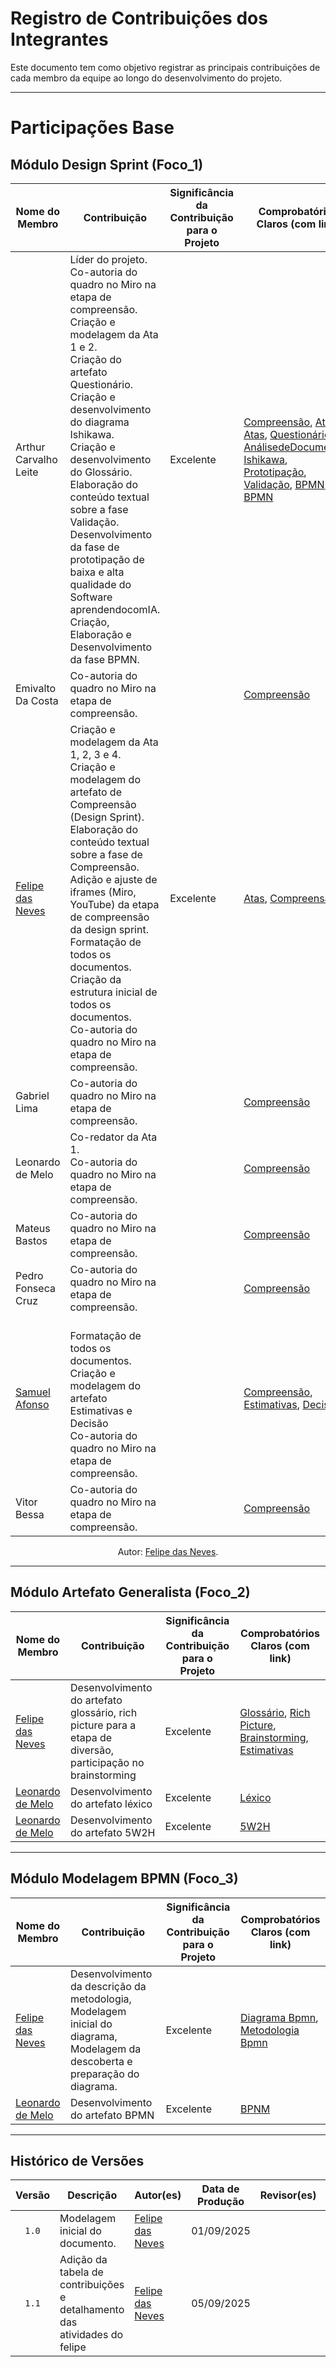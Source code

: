 # Registro de Contribuições dos Integrantes

Este documento tem como objetivo registrar as principais contribuições de cada membro da equipe ao longo do desenvolvimento do projeto.

---

# Participações Base

## Módulo Design Sprint (Foco_1)

| Nome do Membro | Contribuição | Significância da Contribuição para o Projeto | Comprobatórios Claros (com link) |
|----------------|--------------|----------------------------------------------|-----------------------------------|
| Arthur Carvalho Leite | Líder do projeto.<br>Co-autoria do quadro no Miro na etapa de compreensão.<br>Criação e modelagem da Ata 1 e 2.<br>Criação do artefato Questionário.<br>Criação e desenvolvimento do diagrama Ishikawa.<br>Criação e desenvolvimento do Glossário.<br>Elaboração do conteúdo textual sobre a fase Validação.<br> Desenvolvimento da fase de prototipação de baixa e alta qualidade do Software aprendendocomIA.<br>Criação, Elaboração e Desenvolvimento da fase BPMN. | Excelente | [Compreensão](designSprint/compreensao.md), [Atas](atas/ata1.md), [Atas](atas/ata2.md), [Questionário](iniciativasExtras/questionario.md), [AnálisedeDocumentos](iniciativasExtras/analiseDeDocumentos.md), [Ishikawa](artefatosGeneralistas/ishikawa.md), [Prototipação](designSprint/prototipacao.md), [Validação](designSprint/validacao.md), [BPMN](bpmn/metodologiaBpmn.md), [BPMN](bpmn/modelagemBpmn.md) |
| Emivalto Da Costa | Co-autoria do quadro no Miro na etapa de compreensão. | | [Compreensão](designSprint/compreensao.md) |
| [Felipe das Neves](https://github.com/FelipeFreire-gf) | Criação e modelagem da Ata 1, 2, 3 e 4.<br>Criação e modelagem do artefato de Compreensão (Design Sprint).<br>Elaboração do conteúdo textual sobre a fase de Compreensão.<br>Adição e ajuste de iframes (Miro, YouTube) da etapa de compreensão da design sprint.<br>Formatação de todos os documentos.<br>Criação da estrutura inicial de todos os documentos.<br>Co-autoria do quadro no Miro na etapa de compreensão. | Excelente  | [Atas](atas/ata1.md), [Compreensão](designSprint/compreensao.md) |
| Gabriel Lima | Co-autoria do quadro no Miro na etapa de compreensão. | | [Compreensão](designSprint/compreensao.md) |
| Leonardo de Melo | Co-redator da Ata 1.<br>Co-autoria do quadro no Miro na etapa de compreensão. | | [Compreensão](designSprint/compreensao.md) |
| Mateus Bastos | Co-autoria do quadro no Miro na etapa de compreensão. | | [Compreensão](designSprint/compreensao.md) |
| Pedro Fonseca Cruz | Co-autoria do quadro no Miro na etapa de compreensão. | | [Compreensão](designSprint/compreensao.md) |
| [Samuel Afonso](https://github.com/SamuelAfonso) | <br>Formatação de todos os documentos. <br> Criação e modelagem do artefato Estimativas e Decisão<br>Co-autoria do quadro no Miro na etapa de compreensão. | | [Compreensão](designSprint/compreensao.md), [Estimativas](artefatosGeneralistas/estimativas.md), [Decisão](designSprint/decisao.md) |
| Vitor Bessa | Co-autoria do quadro no Miro na etapa de compreensão. | | [Compreensão](designSprint/compreensao.md) |

<div align="center"> <p>Autor: <a href="https://github.com/FelipeFreire-gf">Felipe das Neves</a>.</p> </div>

---

## Módulo Artefato Generalista (Foco_2)


| Nome do Membro | Contribuição | Significância da Contribuição para o Projeto | Comprobatórios Claros (com link) |
|----------------|--------------|----------------------------------------------|-----------------------------------|
| [Felipe das Neves](https://github.com/FelipeFreire-gf) | Desenvolvimento do artefato glossário, rich picture para a etapa de diversão, participação no brainstorming | Excelente | [Glossário](artefatosGeneralistas/glossario.md), [Rich Picture](designSprint/diversao.md), [Brainstorming](artefatosGeneralistas/brainstorming.md), [Estimativas](artefatosGeneralistas/estimativas.md) |
| [Leonardo de Melo](https://github.com/leozinlima) | Desenvolvimento do artefato léxico | Excelente | [Léxico](artefatosGeneralistas/lexicos.md) |
| [Leonardo de Melo](https://github.com/leozinlima) | Desenvolvimento do artefato 5W2H | Excelente | [5W2H](artefatosGeneralistas/5w2h.md) |


---

## Módulo Modelagem BPMN (Foco_3)

| Nome do Membro | Contribuição | Significância da Contribuição para o Projeto | Comprobatórios Claros (com link) |
|----------------|--------------|----------------------------------------------|-----------------------------------|
| [Felipe das Neves](https://github.com/FelipeFreire-gf) | Desenvolvimento da descrição da metodologia, Modelagem inicial do diagrama, Modelagem da descoberta e preparação do diagrama. | Excelente | [Diagrama Bpmn](bpmn/modelagemBpmn.md), [Metodologia Bpmn](bpmn/metodologiaBpmn.md) |
| [Leonardo de Melo](https://github.com/leozinlima) | Desenvolvimento do artefato BPMN | Excelente | [BPNM](bpmn/modelagemBpmn.md) |



---

## Histórico de Versões

| Versão | Descrição | Autor(es) | Data de Produção | Revisor(es) | Data de Revisão | Incremento do Revisor|
| :----: | --------- | --------- | :--------------: | ----------- | :-------------: | :-------------: |
| `1.0` | Modelagem inicial do documento. | [Felipe das Neves](https://github.com/FelipeFreire-gf) | 01/09/2025 | | | |
| `1.1` | Adição da tabela de contribuições e detalhamento das atividades do felipe | [Felipe das Neves](https://github.com/FelipeFreire-gf)| 05/09/2025 | | | |

